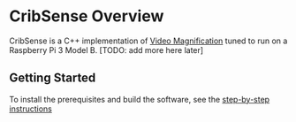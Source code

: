 # CribSense Overview
CribSense is a C++ implementation of [Video Magnification](http://people.csail.mit.edu/mrub/vidmag/) tuned to run on a Raspberry Pi 3 Model B. [TODO: add more here later]

## Getting Started
To install the prerequisites and build the software, see the [step-by-step instructions](setup/setup.md)
